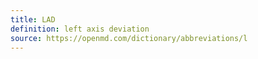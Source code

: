 ```yaml
---
title: LAD
definition: left axis deviation
source: https://openmd.com/dictionary/abbreviations/l
---
```


